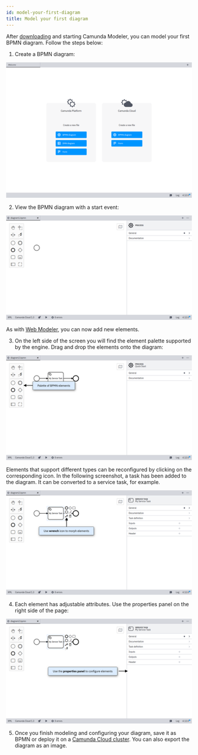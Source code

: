 ```yaml
---
id: model-your-first-diagram
title: Model your first diagram
---
```


After [downloading](./install-the-modeler.md) and starting Camunda Modeler, you can model your first BPMN diagram. Follow the steps below:

1. Create a BPMN diagram:

![empty application](./img/empty.png)

2. View the BPMN diagram with a start event:

![new diagram](./img/new-diagram.png)

As with [Web Modeler](../web-modeler/model-your-first-diagram.md), you can now add new elements.

3. On the left side of the screen you will find the element palette supported by the engine. Drag and drop the elements onto the diagram:

![elements](./img/elements.png)

Elements that support different types can be reconfigured by clicking on the corresponding icon. In the following screenshot, a task has been added to the diagram. It can be converted to a service task, for example.

![task configuration](img/element-configuration.png)

4. Each element has adjustable attributes. Use the properties panel on the right side of the page:

![properties panel](img/properties-panel.png)

5. Once you finish modeling and configuring your diagram, save it as BPMN or deploy it on a [Camunda Cloud cluster](./connect-to-camunda-cloud.md). You can also export the diagram as an image.
